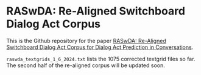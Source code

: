 # RASwDA: Re-Aligned Switchboard Dialog Act Corpus 

This is the Github repository for the paper [RASwDA: Re-Aligned Switchboard Dialog Act
Corpus for Dialog Act Prediction in
Conversations](https://www.cs.columbia.edu/speech/PaperFiles/2024/iwsds24_raswda_paper.pdf).

`raswda_textgrids_1_6_2024.txt` lists the 1075 corrected textgrid files so far.
The second half of the re-aligned corpus will be updated soon.
